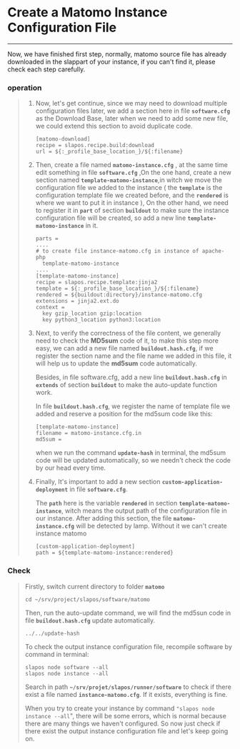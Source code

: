 # Create a Matomo Instance Configuration File

---

Now, we have finished first step, normally, matomo source file has already downloaded in the slappart of your instance, if you can't find it, please check each step carefully.

### operation

> 1. Now, let's get continue, since we may need to download multiple configuration files later, we add a section here in file **`software.cfg`** as the Download Base, later when we need to add some new file, we could extend this section to avoid duplicate code.
>
>    ```
>    [matomo-download]
>    recipe = slapos.recipe.build:download
>    url = ${:_profile_base_location_}/${:filename}
>    ```
>
> 1. Then, create a file named **`matomo-instance.cfg`** , at the same time edit something in file **`software.cfg`** ,On the one hand, create a new section named **`template-matomo-instance`**,in witch we move the configuration file we added to the instance ( the **`template`** is the configuration  template file we created before, and the **`rendered`** is where we want to put it in instance ), On the other hand, we need to register it in **`part`** of section **`buildout`** to make sure the instance configuration file will be created, so add a new line **`template-matomo-instance`** in it.
>
>    ```
>    parts =
>    ....
>    # to create file instance-matomo.cfg in instance of apache-php
>      template-matomo-instance
>    ....
>    [template-matomo-instance]
>    recipe = slapos.recipe.template:jinja2
>    template = ${:_profile_base_location_}/${:filename}
>    rendered = ${buildout:directory}/instance-matomo.cfg
>    extensions = jinja2.ext.do
>    context =
>      key gzip_location gzip:location
>      key python3_location python3:location
>    ```
>
> 2. Next, to verify the correctness of the file content, we generally need to check the **MD5sum** code of it, to make this step more easy, we can add a new file named **`buildout.hash.cfg`**, if we register the section name and the file name we added in this file, it will help us to update the **md5sum** code automatically.
>
>    Besides, in file software.cfg, add a new line **`buildout.hash.cfg`**  in **`extends`** of section **`buildout`** to make the auto-update function work. 
>
>    In file **`buildout.hash.cfg`**, we register the name of template file we added and reserve a position for the md5sum code like this:
>
>    ```
>    [template-matomo-instance]
>    filename = matomo-instance.cfg.in
>    md5sum =
>    ```
>
>    when we run the command **`update-hash`** in terminal, the md5sum code will be updated automatically, so we needn't check the code by our head every time.
>
> 3. Finally, It's important to add a new section **`custom-application-deployment`** in file **`software.cfg`**. 
>
>    The **`path`** here is the variable **`rendered`** in section **`template-matomo-instance`**, witch means the output path of the configuration file in our instance. After adding this section, the file **`matomo-instance.cfg`** will be detected by lamp. Without it we can't create instance matomo
>    
>    ```
>    [custom-application-deployment]
>    path = ${template-matomo-instance:rendered}
>    ```
>

### Check

> Firstly, switch current directory to folder **`matomo`**
>
> ```
> cd ~/srv/project/slapos/software/matomo
> ```
>
> Then, run the auto-update command, we will find the md5sun code in file **`buildout.hash.cfg`** update automatically. 
>
> ```
> ../../update-hash
> ```
>
> To check the output instance configuration file, recompile software by command in terminal:
>
> ```
> slapos node software --all
> slapos node instance --all
> ```
>
> Search in path **`~/srv/projet/slapos/runner/software`** to check if there exist a file named **`instance-matomo.cfg`**. If it exists, everything is fine. 
>
> When you try to create your instance by command `"slapos node instance --all`", there will be some errors, which is normal because there are many things we haven't configured. So now just check if there exist the output instance configuration file and let's keep going on.
